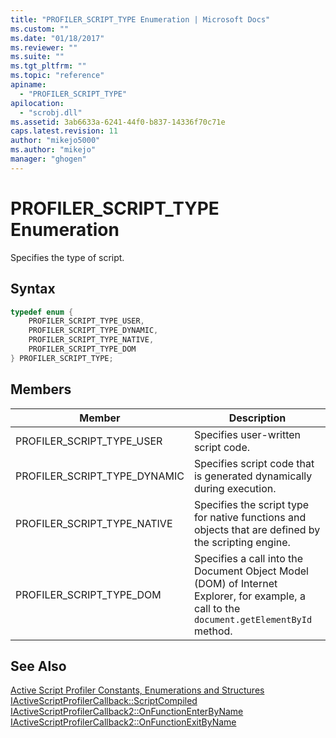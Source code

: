 ```yaml
---
title: "PROFILER_SCRIPT_TYPE Enumeration | Microsoft Docs"
ms.custom: ""
ms.date: "01/18/2017"
ms.reviewer: ""
ms.suite: ""
ms.tgt_pltfrm: ""
ms.topic: "reference"
apiname: 
  - "PROFILER_SCRIPT_TYPE"
apilocation: 
  - "scrobj.dll"
ms.assetid: 3ab6633a-6241-44f0-b837-14336f70c71e
caps.latest.revision: 11
author: "mikejo5000"
ms.author: "mikejo"
manager: "ghogen"
---
```

# PROFILER_SCRIPT_TYPE Enumeration
Specifies the type of script.  
  
## Syntax  
  
```cpp
typedef enum {  
    PROFILER_SCRIPT_TYPE_USER,  
    PROFILER_SCRIPT_TYPE_DYNAMIC,  
    PROFILER_SCRIPT_TYPE_NATIVE,  
    PROFILER_SCRIPT_TYPE_DOM  
} PROFILER_SCRIPT_TYPE;  
```  
  
## Members  
  
|Member|Description|  
|------------|-----------------|  
|PROFILER_SCRIPT_TYPE_USER|Specifies user-written script code.|  
|PROFILER_SCRIPT_TYPE_DYNAMIC|Specifies script code that is generated dynamically during execution.|  
|PROFILER_SCRIPT_TYPE_NATIVE|Specifies the script type for native functions and objects that are defined by the scripting engine.|  
|PROFILER_SCRIPT_TYPE_DOM|Specifies a call into the Document Object Model (DOM) of Internet Explorer, for example, a call to the `document.getElementById` method.|  
  
## See Also  
 [Active Script Profiler Constants, Enumerations and Structures](../../winscript/reference/active-script-profiler-constants-enumerations-and-structures.md)   
 [IActiveScriptProfilerCallback::ScriptCompiled](../../winscript/reference/iactivescriptprofilercallback-scriptcompiled.md)   
 [IActiveScriptProfilerCallback2::OnFunctionEnterByName](../../winscript/reference/iactivescriptprofilercallback2-onfunctionenterbyname.md)   
 [IActiveScriptProfilerCallback2::OnFunctionExitByName](../../winscript/reference/iactivescriptprofilercallback2-onfunctionexitbyname.md)